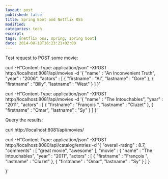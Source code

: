 ```yaml
---
layout: post
published: false
title: Spring Boot and Netflix OSS
modified:
categories: tech
excerpt:
tags: [netflix oss, spring, spring boot]
date: 2014-08-18T16:23:21+02:00
---
```



Test request to POST some movie:

curl -H"Content-Type: application/json" -XPOST  http://localhost:8081/api/movies -d '{
  "name" : "An Inconvenient Truth",
  "year" : "2006",
  "actors" : [
  	{
  		"firstname" : "Al",
  		"lastname" : "Gore"
  	},
  	{
  		"firstname" : "Billy",
  		"lastname" : "West"
  	}
  ]
}'

curl -H"Content-Type: application/json" -XPOST  http://localhost:8081/api/movies -d '{
  "name" : "The Intouchables",
  "year" : "2011",
  "actors" : [
  	{
  		"firstname" : "François ",
  		"lastname" : "Cluzet"
  	},
  	{
  		"firstname" : "Omar",
  		"lastname" : "Sy"
  	}
  ]
}'

Query the results: 

curl http://localhost:8081/api/movies/


curl -H"Content-Type: application/json" -XPOST  http://localhost:8080/api/catalog/entries -d '{ 
	"overall-rating" : 8.7,
	"comments" : [
		"great movie", "awesome"
	],
	"movie" : {
	  "name" : "The Intouchables",
	  "year" : "2011",
	  "actors" : [
	  	{
	  		"firstname" : "François ",
	  		"lastname" : "Cluzet"
	  	},
	  	{
	  		"firstname" : "Omar",
	  		"lastname" : "Sy"
	  	}
	  ]
	}

}'
